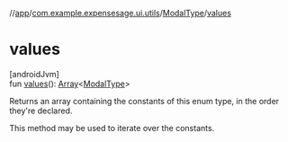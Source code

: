 //[app](../../../index.md)/[com.example.expensesage.ui.utils](../index.md)/[ModalType](index.md)/[values](values.md)

# values

[androidJvm]\
fun [values](values.md)(): [Array](https://kotlinlang.org/api/latest/jvm/stdlib/kotlin/-array/index.html)&lt;[ModalType](index.md)&gt;

Returns an array containing the constants of this enum type, in the order they're declared.

This method may be used to iterate over the constants.
